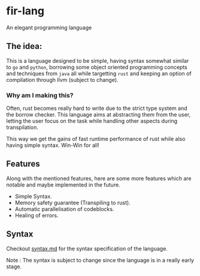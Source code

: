 # fir-lang

An elegant programming language

## The idea:

This is a language designed to be simple, having syntax somewhat similar to `go` and `python`, borrowing some object oriented programming concepts and techniques from `java` all while targetting `rust` and keeping an option of compilation through llvm (subject to change).

### Why am I making this?

Often, rust becomes really hard to write due to the strict type system and the borrow checker. This language aims at abstracting them from the user, letting the user focus on the task while handling other aspects during transpilation.

This way we get the gains of fast runtime performance of rust while also having simple syntax. Win-Win for all!

## Features

Along with the mentioned features, here are some more features which are notable and maybe implemented in the future.

- Simple Syntax.
- Memory safety guarantee (Transpiling to rust).
- Automatic parallelisation of codeblocks.
- Healing of errors.

## Syntax

Checkout [syntax.md](docs/syntax.md) for the syntax specification of the language.

Note : The syntax is subject to change since the language is in a really early stage.
